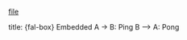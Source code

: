 <!-- @format -->

[file](sample.md)

<html>
    <script src="https://cdn.swimlanes.io/embed.js"></script>
    <swimlanes-io>
        title: {fal-box} Embedded 
        A -> B: Ping 
        B --> A: Pong
    </swimlanes-io>
</html>
